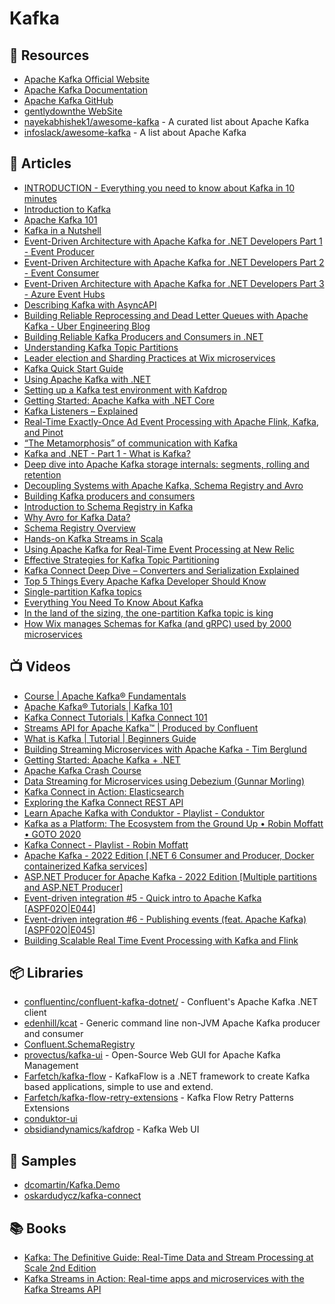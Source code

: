 # Kafka

## 📘 Resources
- [Apache Kafka Official Website](https://kafka.apache.org/)
- [Apache Kafka Documentation](https://kafka.apache.org/documentation/)
- [Apache Kafka GitHub](https://github.com/apache/kafka)
- [gentlydownthe WebSite](https://www.gentlydownthe.stream/)
- [nayekabhishek1/awesome-kafka](https://github.com/nayekabhishek1/awesome-kafka) - A curated list about Apache Kafka
- [infoslack/awesome-kafka](https://github.com/infoslack/awesome-kafka) - A list about Apache Kafka
## 📕 Articles
- [INTRODUCTION - Everything you need to know about Kafka in 10 minutes](https://kafka.apache.org/intro)
- [Introduction to Kafka](https://docs.confluent.io/platform/current/kafka/introduction.html)
- [Apache Kafka 101](https://developer.confluent.io/learn-kafka/apache-kafka/events/)
- [Kafka in a Nutshell](https://sookocheff.com/post/kafka/kafka-in-a-nutshell/)
- [Event-Driven Architecture with Apache Kafka for .NET Developers Part 1 - Event Producer](https://thecloudblog.net/post/event-driven-architecture-with-apache-kafka-for-net-developers-part-1-event-producer/)
- [Event-Driven Architecture with Apache Kafka for .NET Developers Part 2 - Event Consumer](https://thecloudblog.net/post/event-driven-architecture-with-apache-kafka-for-.net-developers-part-2-event-consumer/)
- [Event-Driven Architecture with Apache Kafka for .NET Developers Part 3 - Azure Event Hubs](https://thecloudblog.net/post/event-driven-architecture-with-apache-kafka-for-net-developers-part-3-azure-event-hubs/)
- [Describing Kafka with AsyncAPI](https://dalelane.co.uk/blog/?p=4219)
- [Building Reliable Reprocessing and Dead Letter Queues with Apache Kafka - Uber Engineering Blog](https://eng.uber.com/reliable-reprocessing/)
- [Building Reliable Kafka Producers and Consumers in .NET](https://thecloudblog.net/post/building-reliable-kafka-producers-and-consumers-in-net/)
- [Understanding Kafka Topic Partitions](https://medium.com/event-driven-utopia/understanding-kafka-topic-partitions-ae40f80552e8)
- [Leader election and Sharding Practices at Wix microservices](https://medium.com/wix-engineering/leader-election-and-sharding-practices-at-wix-microservices-6e6b853e4852)
- [Kafka Quick Start Guide](https://sookocheff.com/post/kafka/kafka-quick-start/)
- [Using Apache Kafka with .NET](https://www.red-gate.com/simple-talk/development/dotnet-development/using-apache-kafka-with-net/)
- [Setting up a Kafka test environment with Kafdrop](https://www.red-gate.com/simple-talk/development/dotnet-development/setting-up-a-kafka-test-environment-with-kafdrop/)
- [Getting Started: Apache Kafka with .NET Core](https://codeopinion.com/getting-started-apache-kafka-with-net-core/)
- [Kafka Listeners – Explained](https://www.confluent.io/blog/kafka-listeners-explained/)
- [Real-Time Exactly-Once Ad Event Processing with Apache Flink, Kafka, and Pinot](https://eng.uber.com/real-time-exactly-once-ad-event-processing/)
- [“The Metamorphosis” of communication with Kafka](https://blexin.com/en/blog-en/the-metamorphosis-of-communication-with-kafka/)
- [Kafka and .NET - Part 1 - What is Kafka?](https://blog.simontimms.com/2021/12/09/2021-12-09-kafka-and-.net/)
- [Deep dive into Apache Kafka storage internals: segments, rolling and retention](https://strimzi.io/blog/2021/12/17/kafka-segment-retention/)
- [Decoupling Systems with Apache Kafka, Schema Registry and Avro](https://www.confluent.io/blog/decoupling-systems-with-apache-kafka-schema-registry-and-avro/)
- [Building Kafka producers and consumers](https://engineering.chrobinson.com/dotnet-avro/guides/kafka/)
- [Introduction to Schema Registry in Kafka](https://medium.com/slalom-technology/introduction-to-schema-registry-in-kafka-915ccf06b902)
- [Why Avro for Kafka Data?](https://www.confluent.io/blog/avro-kafka-data/)
- [Schema Registry Overview](https://docs.confluent.io/platform/current/schema-registry/index.html)
- [Hands-on Kafka Streams in Scala](https://softwaremill.com/hands-on-kafka-streams-in-scala/)
- [Using Apache Kafka for Real-Time Event Processing at New Relic](https://newrelic.com/blog/how-to-relic/apache-kafka-event-processing)
- [Effective Strategies for Kafka Topic Partitioning](https://newrelic.com/blog/best-practices/effective-strategies-kafka-topic-partitioning)
- [Kafka Connect Deep Dive – Converters and Serialization Explained](https://www.confluent.io/blog/kafka-connect-deep-dive-converters-serialization-explained/)
- [Top 5 Things Every Apache Kafka Developer Should Know](https://www.confluent.io/en-gb/blog/5-things-every-kafka-developer-should-know/)
- [Single-partition Kafka topics](https://mikemybytes.com/2021/01/11/single-partition-kafka-topics/)
- [Everything You Need To Know About Kafka](https://betterprogramming.pub/everything-you-need-to-know-about-kafka-a83e2456d14c)
- [In the land of the sizing, the one-partition Kafka topic is king](https://www.buildon.aws/posts/in-the-land-of-the-sizing-the-one-partition-kafka-topic-is-king/01-what-are-partitions/)
- [How Wix manages Schemas for Kafka (and gRPC) used by 2000 microservices](https://medium.com/wix-engineering/how-wix-manages-schemas-for-kafka-and-grpc-used-by-2000-microservices-2117416ea17b)

## 📺 Videos
- [Course | Apache Kafka® Fundamentals](https://www.youtube.com/playlist?list=PLa7VYi0yPIH2PelhRHoFR5iQgflg-y6JA)
- [Apache Kafka® Tutorials | Kafka 101](https://www.youtube.com/playlist?list=PLa7VYi0yPIH0KbnJQcMv5N9iW8HkZHztH)
- [Kafka Connect Tutorials | Kafka Connect 101](https://www.youtube.com/playlist?list=PLa7VYi0yPIH1MB2n2w8pMZguffCDu2L4Y)
- [Streams API for Apache Kafka™ | Produced by Confluent](https://www.youtube.com/playlist?list=PLa7VYi0yPIH1vDclVOB49xUruBAWkOCZD)
- [What is Kafka | Tutorial | Beginners Guide](https://www.youtube.com/watch?v=heR3I3Wxgro)
- [Building Streaming Microservices with Apache Kafka - Tim Berglund](https://www.youtube.com/watch?v=mad84vBHYlY)
- [Getting Started: Apache Kafka + .NET](https://www.youtube.com/watch?v=n_IQq3pze0s)
- [Apache Kafka Crash Course](https://www.youtube.com/watch?v=R873BlNVUB4)
- [Data Streaming for Microservices using Debezium (Gunnar Morling)](https://www.youtube.com/watch?v=NawsloOoFo0)
- [Kafka Connect in Action: Elasticsearch](https://www.youtube.com/watch?v=Cq-2eGxOCc8)
- [Exploring the Kafka Connect REST API](https://www.youtube.com/watch?v=1EenWEm-5dg)
- [Learn Apache Kafka with Conduktor - Playlist - Conduktor](https://www.youtube.com/playlist?list=PLYmXYyXCMsfMMhiKPw4k1FF7KWxOEajsA)
- [Kafka as a Platform: The Ecosystem from the Ground Up • Robin Moffatt • GOTO 2020](https://www.youtube.com/watch?v=qjTZ4UeJdoI)
- [Kafka Connect - Playlist - Robin Moffatt](https://www.youtube.com/playlist?list=PL5T99fPsK7ppB_AbZhBhTyKHtHWZLWIJ8)
- [Apache Kafka - 2022 Edition [.NET 6 Consumer and Producer, Docker containerized Kafka services]](https://www.youtube.com/watch?v=A4Y7z6wFRk0)
- [ASP.NET Producer for Apache Kafka - 2022 Edition [Multiple partitions and ASP.NET Producer]](https://www.youtube.com/watch?v=FzufaOUdA10)
- [Event-driven integration #5 - Quick intro to Apache Kafka [ASPF02O|E044]](https://www.youtube.com/watch?v=tUzCxZdKEr4)
- [Event-driven integration #6 - Publishing events (feat. Apache Kafka) [ASPF02O|E045]](https://www.youtube.com/watch?v=T2Dy7cH486c&t=41s)
- [Building Scalable Real Time Event Processing with Kafka and Flink](https://doordash.engineering/2022/08/02/building-scalable-real-time-event-processing-with-kafka-and-flink/)
## 📦 Libraries
- [confluentinc/confluent-kafka-dotnet/](https://github.com/confluentinc/confluent-kafka-dotnet/) - Confluent's Apache Kafka .NET client
- [edenhill/kcat](https://github.com/edenhill/kcat) - Generic command line non-JVM Apache Kafka producer and consumer
- [Confluent.SchemaRegistry](https://www.nuget.org/packages/Confluent.SchemaRegistry/)
- [provectus/kafka-ui](https://github.com/provectus/kafka-ui) - Open-Source Web GUI for Apache Kafka Management
- [Farfetch/kafka-flow](https://github.com/Farfetch/kafka-flow) - KafkaFlow is a .NET framework to create Kafka based applications, simple to use and extend.
- [Farfetch/kafka-flow-retry-extensions](https://github.com/Farfetch/kafka-flow-retry-extensions) - Kafka Flow Retry Patterns Extensions
- [conduktor-ui](https://www.conduktor.io/conduktor-ui)
- [obsidiandynamics/kafdrop](https://github.com/obsidiandynamics/kafdrop) - Kafka Web UI
## 🚀 Samples
- [dcomartin/Kafka.Demo](https://github.com/dcomartin/Kafka.Demo)
- [oskardudycz/kafka-connect](https://github.com/oskardudycz/kafka-connect)

## 📚 Books
- [Kafka: The Definitive Guide: Real-Time Data and Stream Processing at Scale 2nd Edition](https://www.amazon.com/Kafka-Definitive-Real-Time-Stream-Processing/dp/1492043087/)
- [Kafka Streams in Action: Real-time apps and microservices with the Kafka Streams API](https://www.amazon.com/Kafka-Streams-Action-Real-time-microservices/dp/1617294470/)
